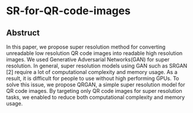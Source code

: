 # SR-for-QR-code-images
## Abstruct
  In this paper, we propose super resolution method
for converting unreadable low resolution QR code images into
readable high resolution images. We used Generative Adversarial
Networks(GAN) for super resolution. In general, super
resolution models using GAN such as SRGAN [2] require a lot
of computational complexity and memory usage. As a result, it
is difficult for people to use without high performing GPUs. To
solve this issue, we propose QRGAN, a simple super resolution
model for QR code images. By targeting only QR code images for
super resolution tasks, we enabled to reduce both computational
complexity and memory usage.
